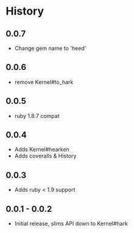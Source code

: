 # History

## 0.0.7

* Change gem name to 'heed'

## 0.0.6

* remove Kernel#to_hark

## 0.0.5

* ruby 1.8.7 compat

## 0.0.4

* Adds Kernel#hearken
* Adds coveralls & History

## 0.0.3

* Adds ruby < 1.9 support

## 0.0.1 - 0.0.2

* Initial release, slims API down to Kernel#hark
